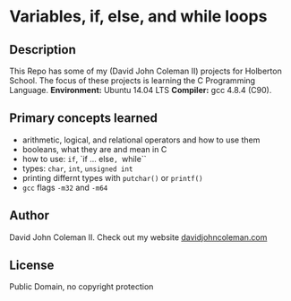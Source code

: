 # Variables, if, else, and while loops

## Description

This Repo has some of my (David John Coleman II) projects for Holberton School.
The focus of these projects is learning the C Programming Language.
__Environment:__ Ubuntu 14.04 LTS  __Compiler:__ gcc 4.8.4 (C90).

## Primary concepts learned

* arithmetic, logical, and relational operators and how to use them
* booleans, what they are and mean in C
* how to use: ``if``, `if ... else``, ``while``
* types: ``char``, ``int``, ``unsigned int``
* printing differnt types with ``putchar()`` or ``printf()``
* ``gcc`` flags ``-m32`` and ``-m64``

## Author

David John Coleman II.	Check out my website [davidjohncoleman.com](http://www.davidjohncoleman.com/)

## License

Public Domain, no copyright protection

